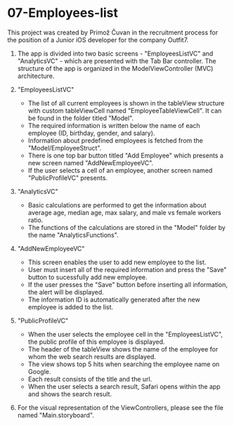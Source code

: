 # 07-Employees-list


This project was created by Primož Čuvan in the recruitment process for the position of a Junior iOS developer for the company Outfit7.


1. The app is divided into two basic screens - "EmployeesListVC" and "AnalyticsVC" - which are presented with the Tab Bar controller. The structure of the app is organized in the ModelViewController (MVC) architecture.

2. "EmployeesListVC"
    + The list of all current employees is shown in the tableView structure with custom tableViewCell named "EmployeeTableViewCell". It can be found in the folder titled "Model".
    + The required information is written below the name of each employee (ID, birthday, gender, and salary).
    + Information about predefined employees is fetched from the "Model/EmployeeStruct".
    + There is one top bar button titled "Add Employee" which presents a new screen named "AddNewEmployeeVC".
    + If the user selects a cell of an employee, another screen named "PublicProfileVC" presents.

3. "AnalyticsVC"
    + Basic calculations are performed to get the information about average age, median age, max salary, and male vs female workers ratio.
    + The functions of the calculations are stored in the "Model" folder by the name "AnalyticsFunctions".

4. "AddNewEmployeeVC"
    + This screen enables the user to add new employee to the list.
    + User must insert all of the required information and press the "Save" button to sucessfully add new employee. 
    + If the user presses the "Save" button before inserting all information, the alert will be displayed.
    + The information ID is automatically generated after the new employee is added to the list.

5. "PublicProfileVC"
    + When the user selects the employee cell in the "EmployeesListVC", the public profile of this employee is displayed.
    + The header of the tableView shows the name of the employee for whom the web search results are displayed.
    + The view shows top 5 hits when searching the employee name on Google.
    + Each result consists of the title and the url.
    + When the user selects a search result, Safari opens within the app and shows the search result.

6. For the visual representation of the ViewControllers, please see the file named "Main.storyboard".
